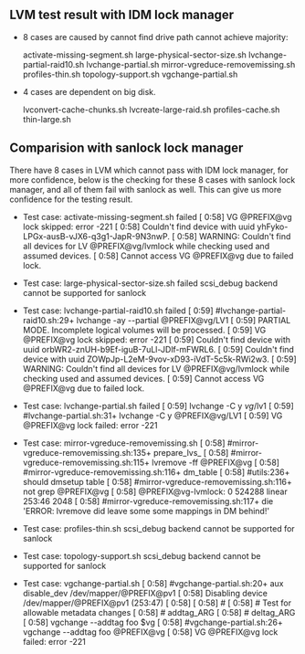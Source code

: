 ## LVM test result with IDM lock manager

- 8 cases are caused by cannot find drive path cannot achieve
  majority:

  activate-missing-segment.sh
  large-physical-sector-size.sh
  lvchange-partial-raid10.sh
  lvchange-partial.sh
  mirror-vgreduce-removemissing.sh
  profiles-thin.sh
  topology-support.sh
  vgchange-partial.sh

- 4 cases are dependent on big disk.

  lvconvert-cache-chunks.sh
  lvcreate-large-raid.sh
  profiles-cache.sh
  thin-large.sh

## Comparision with sanlock lock manager

There have 8 cases in LVM which cannot pass with IDM lock manager,
for more confidence, below is the checking for these 8 cases with
sanlock lock manager, and all of them fail with sanlock as well.
This can give us more confidence for the testing result.

- Test case: activate-missing-segment.sh failed
  [ 0:58]   VG @PREFIX@vg lock skipped: error -221
  [ 0:58]   Couldn't find device with uuid yhFyko-LPGx-ausB-vJX6-q3g1-JapR-9N3nwP.
  [ 0:58]   WARNING: Couldn't find all devices for LV @PREFIX@vg/lvmlock while checking used and assumed devices.
  [ 0:58]   Cannot access VG @PREFIX@vg due to failed lock.

- Test case: large-physical-sector-size.sh failed
  scsi_debug backend cannot be supported for sanlock

- Test case: lvchange-partial-raid10.sh failed
  [ 0:59] #lvchange-partial-raid10.sh:29+ lvchange -ay --partial @PREFIX@vg/LV1
  [ 0:59]   PARTIAL MODE. Incomplete logical volumes will be processed.
  [ 0:59]   VG @PREFIX@vg lock skipped: error -221
  [ 0:59]   Couldn't find device with uuid orbWR2-znUH-b9Ef-iguB-7uLl-JDlf-mFWRL6.
  [ 0:59]   Couldn't find device with uuid ZOWpJp-L2eM-9vov-xD93-iVdT-5c5k-RWi2w3.
  [ 0:59]   WARNING: Couldn't find all devices for LV @PREFIX@vg/lvmlock while checking used and assumed devices.
  [ 0:59]   Cannot access VG @PREFIX@vg due to failed lock.

- Test case: lvchange-partial.sh failed
  [ 0:59] lvchange -C y $vg/$lv1
  [ 0:59] #lvchange-partial.sh:31+ lvchange -C y @PREFIX@vg/LV1
  [ 0:59]   VG @PREFIX@vg lock failed: error -221

- Test case: mirror-vgreduce-removemissing.sh
  [ 0:58] #mirror-vgreduce-removemissing.sh:135+ prepare_lvs_
  [ 0:58] #mirror-vgreduce-removemissing.sh:115+ lvremove -ff @PREFIX@vg
  [ 0:58] #mirror-vgreduce-removemissing.sh:116+ dm_table
  [ 0:58] #utils:236+ should dmsetup table
  [ 0:58] #mirror-vgreduce-removemissing.sh:116+ not grep @PREFIX@vg
  [ 0:58] @PREFIX@vg-lvmlock: 0 524288 linear 253:46 2048
  [ 0:58] #mirror-vgreduce-removemissing.sh:117+ die 'ERROR: lvremove did leave some some mappings in DM behind!'

- Test case: profiles-thin.sh
  scsi_debug backend cannot be supported for sanlock

- Test case: topology-support.sh
  scsi_debug backend cannot be supported for sanlock

- Test case: vgchange-partial.sh
  [ 0:58] #vgchange-partial.sh:20+ aux disable_dev /dev/mapper/@PREFIX@pv1
  [ 0:58] Disabling device /dev/mapper/@PREFIX@pv1 (253:47)
  [ 0:58]
  [ 0:58] #
  [ 0:58] # Test for allowable metadata changes
  [ 0:58] # addtag_ARG
  [ 0:58] # deltag_ARG
  [ 0:58] vgchange --addtag foo $vg
  [ 0:58] #vgchange-partial.sh:26+ vgchange --addtag foo @PREFIX@vg
  [ 0:58]   VG @PREFIX@vg lock failed: error -221
